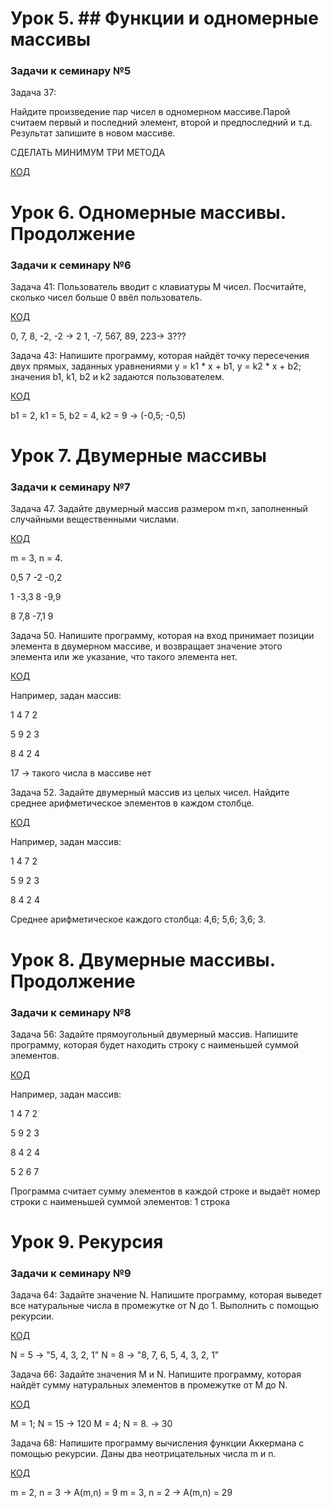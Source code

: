 # Урок 5. ## Функции и одномерные массивы

### Задачи к семинару №5
Задача 37: 

Найдите произведение пар чисел в одномерном массиве.Парой считаем первый и последний элемент, второй и предпоследний и т.д. 
Результат запишите в новом массиве.

СДЕЛАТЬ МИНИМУМ ТРИ МЕТОДА

[КОД](HW5/Program.cs)

# Урок 6. Одномерные массивы. Продолжение

### Задачи к семинару №6

Задача 41: Пользователь вводит с клавиатуры M чисел. Посчитайте, сколько чисел больше 0 ввёл пользователь.

[КОД](Tusk41/Program.cs)

0, 7, 8, -2, -2 -> 2
1, -7, 567, 89, 223-> 3???

Задача 43: Напишите программу, которая найдёт точку пересечения двух прямых, заданных уравнениями y = k1 * x + b1, y = k2 * x + b2; значения b1, k1, b2 и k2 задаются пользователем.

[КОД](Tusk43/Program.cs)

b1 = 2, k1 = 5, b2 = 4, k2 = 9 -> (-0,5; -0,5)

# Урок 7. Двумерные массивы

### Задачи к семинару №7

Задача 47. Задайте двумерный массив размером m×n, заполненный случайными вещественными числами.

[КОД](Tusk47/Program.cs)

m = 3, n = 4.

0,5 7 -2 -0,2

1 -3,3 8 -9,9

8 7,8 -7,1 9

Задача 50. Напишите программу, которая на вход принимает позиции элемента в двумерном массиве, и возвращает значение этого элемента или же указание, что такого элемента нет.

[КОД](Tusk50/Program.cs)

Например, задан массив:

1 4 7 2

5 9 2 3

8 4 2 4

17 -> такого числа в массиве нет

Задача 52. Задайте двумерный массив из целых чисел. Найдите среднее арифметическое элементов в каждом столбце.

[КОД](Tusk52/Program.cs)

Например, задан массив:

1 4 7 2

5 9 2 3

8 4 2 4

Среднее арифметическое каждого столбца: 4,6; 5,6; 3,6; 3.

# Урок 8. Двумерные массивы. Продолжение

### Задачи к семинару №8

Задача 56: Задайте прямоугольный двумерный массив. Напишите программу, которая будет находить строку с наименьшей суммой элементов.

[КОД](Tusk5/Program.cs)

Например, задан массив:

1 4 7 2

5 9 2 3

8 4 2 4

5 2 6 7

Программа считает сумму элементов в каждой строке и выдаёт номер строки с наименьшей суммой элементов: 1 строка

# Урок 9. Рекурсия

### Задачи к семинару №9

Задача 64: Задайте значение N. Напишите программу, которая выведет все натуральные числа в промежутке от N до 1. Выполнить с помощью рекурсии.

[КОД](Tusk5/Program.cs)


N = 5 -> "5, 4, 3, 2, 1"
N = 8 -> "8, 7, 6, 5, 4, 3, 2, 1"

Задача 66: Задайте значения M и N. Напишите программу, которая найдёт сумму натуральных элементов в промежутке от M до N.

[КОД](Tusk5/Program.cs)


M = 1; N = 15 -> 120
M = 4; N = 8. -> 30

Задача 68: Напишите программу вычисления функции Аккермана с помощью рекурсии. Даны два неотрицательных числа m и n.

[КОД](Tusk68/Program.cs)


m = 2, n = 3 -> A(m,n) = 9
m = 3, n = 2 -> A(m,n) = 29